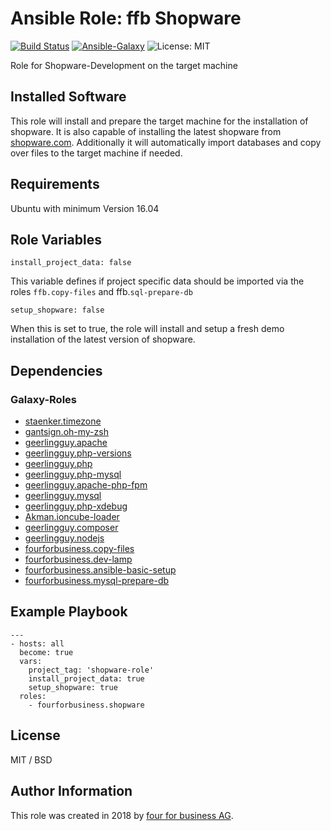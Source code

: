 # Ansible Role: ffb Shopware

[![Build Status](https://api.travis-ci.org/fourforbusiness/ansible-role-shopware.svg?branch=master)](https://travis-ci.org/fourforbusiness/ansible-role-shopware/builds) [![Ansible-Galaxy](https://img.shields.io/ansible/role/24582.svg)](https://galaxy.ansible.com/fourforbusiness/shopware/) ![License: MIT](https://img.shields.io/badge/License-MIT-blue.svg)

Role for Shopware-Development on the target machine

## Installed Software

This role will install and prepare the target machine for the installation of shopware.
It is also capable of installing the latest shopware from [shopware.com](https://www.shopware.com).
Additionally it will automatically import databases and copy over files to the target machine if needed. 

## Requirements

Ubuntu with minimum Version 16.04

## Role Variables

    install_project_data: false

This variable defines if project specific data should be imported via the roles `ffb.copy-files` and ffb.`sql-prepare-db`

    setup_shopware: false
    
When this is set to true, the role will install and setup a fresh demo installation of the latest version of shopware.

## Dependencies

### Galaxy-Roles
- [staenker.timezone](https://galaxy.ansible.com/staenker/timezone/)
- [gantsign.oh-my-zsh](https://galaxy.ansible.com/gantsign/oh-my-zsh/)
- [geerlingguy.apache](https://galaxy.ansible.com/geerlingguy/apache/)
- [geerlingguy.php-versions](https://galaxy.ansible.com/geerlingguy/php-versions/)
- [geerlingguy.php](https://galaxy.ansible.com/geerlingguy/php/)
- [geerlingguy.php-mysql](https://galaxy.ansible.com/geerlingguy/php-mysql/)
- [geerlingguy.apache-php-fpm](https://galaxy.ansible.com/geerlingguy/apache-php-fpm/)
- [geerlingguy.mysql](https://galaxy.ansible.com/geerlingguy/mysql/)
- [geerlingguy.php-xdebug](https://galaxy.ansible.com/geerlingguy/php-xdebug/)
- [Akman.ioncube-loader](https://galaxy.ansible.com/Akman/ioncube-loader/)
- [geerlingguy.composer](https://galaxy.ansible.com/geerlingguy/composer/)
- [geerlingguy.nodejs](https://galaxy.ansible.com/geerlingguy/nodejs/)
- [fourforbusiness.copy-files](https://github.com/fourforbusiness/ansible-role-copy-files)
- [fourforbusiness.dev-lamp](https://github.com/fourforbusiness/ansible-role-dev-lamp)
- [fourforbusiness.ansible-basic-setup](https://github.com/fourforbusiness/ansible-role-basic-setup)
- [fourforbusiness.mysql-prepare-db](https://github.com/fourforbusiness/ansible-role-mysql-prepare-db)

## Example Playbook

    ---
    - hosts: all
      become: true
      vars:
        project_tag: 'shopware-role'
        install_project_data: true
        setup_shopware: true
      roles:
        - fourforbusiness.shopware

## License

MIT / BSD

## Author Information

This role was created in 2018 by [four for business AG](https://www.4fb.de/).